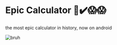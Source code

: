 # Epic Calculator 💯✔️😱😱
the most epic calculator in history, now on android

![bruh](https://i.ibb.co/L1nzDVb/BESTICONEVER.png)
